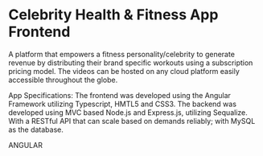 

# Celebrity Health & Fitness App Frontend

A platform that empowers a fitness personality/celebrity to generate revenue by distributing their brand specific workouts using a subscription pricing model. The videos can be hosted on any cloud platform easily accessible throughout the globe. 

App Specifications: The frontend was developed using the Angular Framework utilizing Typescript, HMTL5 and CSS3. 
The backend was developed using MVC based Node.js and Express.js, utilizing Sequalize. With a RESTful API that can scale based on demands reliably; with MySQL as the database.




ANGULAR

